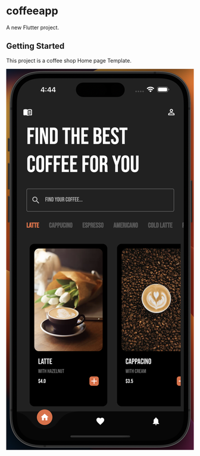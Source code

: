 # coffeeapp

A new Flutter project.

## Getting Started

This project is a coffee shop Home page Template.

 ![](/assets/screenshot/sc.png)
